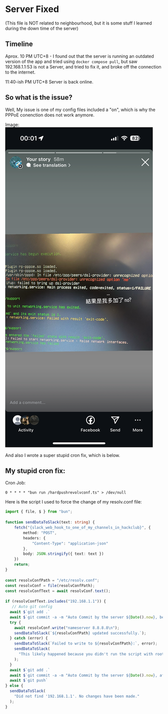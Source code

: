 # Server Fixed
(This file is NOT related to neighbourhood, but it is some stuff I learned during the down time of the server)

## Timeline
Aprox. 10 PM UTC+8 - I found out that the server is running an outdated version of the app and tried using `docker compose pull`, but saw 192.168.1.1:53 is not a Server, and tried to fix it, and broke off the connection to the internet.

11:40-ish PM UTC+8 Server is back online.

## So what is the issue?
Well, My issue is one of my config files included a "on", which is why the PPPoE conenction does not work anymore.

Image:
![](/.github/OTHER/ig_story_58m.png)

And also I wrote a super stupid cron fix, which is below.

## My stupid cron fix:
Cron Job:
```
0 * * * * "bun run /hardpushrevolvconf.ts" > /dev/null
```

Here is the script I used to force the change of my resolv.conf file:
```typescript
import { file, $ } from "bun";

function sendDataToSlack(text: string) {
	fetch("{slack_web_hook_to_one_of_my_channels_in_hackclub}", {
		method: "POST",
		headers: {
			"Content-Type": "application-json"
		},
		body: JSON.stringify({ text: text })
	})
	return;
}

const resolvConfPath = "/etc/resolv.conf";
const resolvConf = file(resolvConfPath);
const resolvConfText = await resolvConf.text();

if (resolvConfText.includes("192.168.1.1")) {
   // Auto git config
  await $`git add .`
  await $`git commit -a -m "Auto Commit by the server ${Date().now}, before doing stuff into resolvConf"`
  try {
    await resolvConf.write("nameserver 8.8.8.8\n");
    sendDataToSlack(`${resolvConfPath} updated successfully.`);
  } catch (error) {
    sendDataToSlack(`Failed to write to ${resolvConfPath}:`, error);
    sendDataToSlack(
      "This likely happened because you didn't run the script with root privileges (e.g., 'sudo bun run script.ts')."
    );
  }
  await $`git add .`
  await $`git commit -a -m "Auto Commit by the server ${Date().now}, after doing stuff into resolvConf"`
  await $`git push`
} else {
  sendDataToSlack(
    "Did not find '192.168.1.1'. No changes have been made."
  );
}

```
